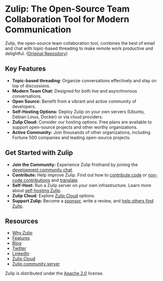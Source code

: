 # Zulip: The Open-Source Team Collaboration Tool for Modern Communication

Zulip, the open-source team collaboration tool, combines the best of email and chat with topic-based threading to make remote work productive and delightful. ([Original Repository](https://github.com/zulip/zulip))

## Key Features

*   **Topic-based threading:** Organize conversations effectively and stay on top of discussions.
*   **Modern Team Chat:** Designed for both live and asynchronous conversations.
*   **Open Source:** Benefit from a vibrant and active community of developers.
*   **Self-Hosting Options:** Deploy Zulip on your own servers (Ubuntu, Debian Linux, Docker) or via cloud providers.
*   **Zulip Cloud:** Consider our hosting options. Free plans are available to support open-source projects and other worthy organizations.
*   **Active Community:** Join thousands of other organizations, including Fortune 500 companies and leading open-source projects.

## Get Started with Zulip

*   **Join the Community:** Experience Zulip firsthand by joining the [development community chat](https://zulip.com/development-community/).
*   **Contribute:** Help improve Zulip. Find out how to [contribute code](https://zulip.readthedocs.io/en/latest/contributing/contributing.html) or [non-code contributions](https://zulip.readthedocs.io/en/latest/contributing/contributing.html#reporting-issues) and [translate](https://zulip.readthedocs.io/en/latest/translating/translating.html).
*   **Self-Host:** Run a Zulip server on your own infrastructure. Learn more about [self-hosting Zulip](https://zulip.com/self-hosting/).
*   **Zulip Cloud:** Explore [Zulip Cloud](https://zulip.com/plans/) options.
*   **Support Zulip:** Become a [sponsor](https://github.com/sponsors/zulip), write a review, and [help others find Zulip](https://zulip.readthedocs.io/en/latest/contributing/contributing.html#help-others-find-zulip).

## Resources

*   [Why Zulip](https://zulip.com/why-zulip/)
*   [Features](https://zulip.com/features/)
*   [Blog](https://blog.zulip.org/)
*   [Twitter](https://twitter.com/zulip)
*   [LinkedIn](https://www.linkedin.com/company/zulip-project/)
*   [Zulip Cloud](https://zulip.com/plans/)
*   [Zulip community server](https://zulip.com/development-community/)

Zulip is distributed under the [Apache 2.0](https://github.com/zulip/zulip/blob/main/LICENSE) license.